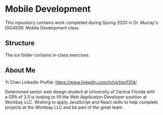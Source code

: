 # Mobile Development
This repository contains work completed during Spring 2020 in Dr. Murray's DIG4639: Mobile Development class.

## Structure
The *ice* folder contains in-class exercises. 

## About Me
Yi Chen LinkedIn Profile: https://www.linkedin.com/in/yichen1314/

Determined senior web design student at University of Central Florida with a GPA of 3.5 is looking to fill the Web Application Developer position at Workbay LLC. Wishing to apply JavaScript and React skills to help complete projects at the Workbay LLC and be part of the great team.